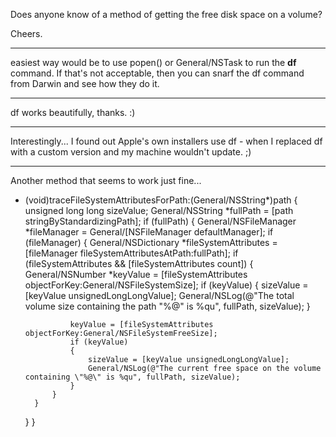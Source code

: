 Does anyone know of a method of getting the free disk space on a volume?

Cheers.

----

easiest way would be to use popen() or General/NSTask to run the **df** command.  If that's not acceptable, then you can snarf the df command from Darwin and see how they do it.

----

df works beautifully, thanks. :)

----

Interestingly... I found out Apple's own installers use df - when I replaced df with a custom version and my machine wouldn't update. ;)

----

Another method that seems to work just fine...

    
- (void)traceFileSystemAttributesForPath:(General/NSString*)path
{
    unsigned long long sizeValue;
    General/NSString *fullPath = [path stringByStandardizingPath];
    if (fullPath)
    {
        General/NSFileManager *fileManager = General/[NSFileManager defaultManager];
        if (fileManager)
        {
            General/NSDictionary *fileSystemAttributes = [fileManager fileSystemAttributesAtPath:fullPath];
            if (fileSystemAttributes && [fileSystemAttributes count])
            {
                General/NSNumber *keyValue = [fileSystemAttributes objectForKey:General/NSFileSystemSize];
                if (keyValue)
                {
                    sizeValue = [keyValue unsignedLongLongValue];
                    General/NSLog(@"The total volume size containing the path \"%@\" is %qu", fullPath, sizeValue);
                }
                
                keyValue = [fileSystemAttributes objectForKey:General/NSFileSystemFreeSize];
                if (keyValue)
                {
                    sizeValue = [keyValue unsignedLongLongValue];
                    General/NSLog(@"The current free space on the volume containing \"%@\" is %qu", fullPath, sizeValue);
                }
            }
        }
    }
}
